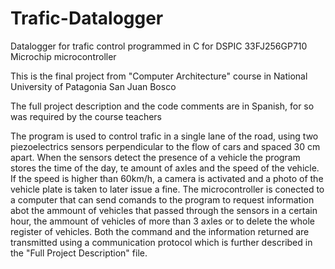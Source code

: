 # Trafic-Datalogger
Datalogger for trafic control programmed in C for DSPIC 33FJ256GP710  Microchip microcontroller 

This is the final project from "Computer Architecture" course in National University of Patagonia San Juan Bosco

The full project description and the code comments are in Spanish, for so was required by the course teachers

The program is used to control trafic in a single lane of the road, using two piezoelectrics sensors perpendicular to the flow of cars and spaced 30 cm apart. When the sensors detect the presence of a vehicle the program stores the time of the day, te amount of axles and the speed of the vehicle. If the speed is higher than 60km/h, a camera is activated and a photo of the vehicle plate is taken to later issue a fine. The microcontroller is conected to a computer that can send comands to the program to request information abot the ammount of vehicles that passed through the sensors in a certain hour, the ammount of vehicles of more than 3 axles or to delete the whole register of vehicles. Both the command and the information returned are transmitted using a communication protocol which is further described in the "Full Project Description" file.
